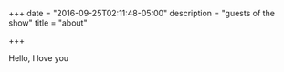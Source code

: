 +++
date = "2016-09-25T02:11:48-05:00"
description = "guests of the show"
title = "about"

+++

Hello, I love you
